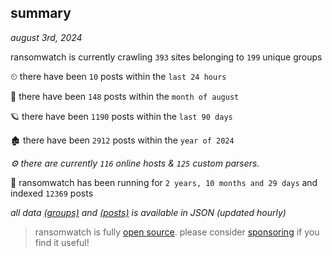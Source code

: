 
## summary
_august 3rd, 2024_

ransomwatch is currently crawling `393` sites belonging to `199` unique groups

⏲ there have been `10` posts within the `last 24 hours`

🦈 there have been `148` posts within the `month of august`

🪐 there have been `1190` posts within the `last 90 days`

🏚 there have been `2912` posts within the `year of 2024`

_⚙️ there are currently `116` online hosts & `125` custom parsers._

🦕 ransomwatch has been running for `2 years, 10 months and 29 days` and indexed `12369` posts

_all data  [(groups)](http://ransomwhat.telemetry.ltd/groups) and [(posts)](http://ransomwhat.telemetry.ltd/posts) is available in JSON (updated hourly)_

> ransomwatch is fully [open source](https://github.com/joshhighet/ransomwatch#ransomwatch--). please consider [sponsoring](https://github.com/sponsors/joshhighet) if you find it useful!
